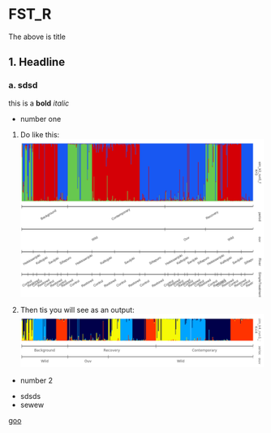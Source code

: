 # FST_R

The above is title

## 1. Headline

### a. sdsd

this is a **bold** *italic*

* number one
1. Do like this:
![image_haider](https://raw.githubusercontent.com/noyara3/FST_R/main/pophelperShiny_v2.1.1_barplot%20(2).png?token=GHSAT0AAAAAAB4YBV6P455HXMHJAGL26GRUY6CW23Q)

2. Then tis you will see as an output:
![](https://raw.githubusercontent.com/noyara3/FST_R/main/images/pophelperShiny_v2.1.1_barplot.png?token=GHSAT0AAAAAAB4YBV6P3HPUDYXWB3YLT3BKY6CW7AQ)



* number 2

- sdsds
- sewew

[goo](www.google.com)
